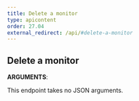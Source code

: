 ```yaml
---
title: Delete a monitor
type: apicontent
order: 27.04
external_redirect: /api/#delete-a-monitor
---
```


## Delete a monitor

**ARGUMENTS**:

This endpoint takes no JSON arguments.
